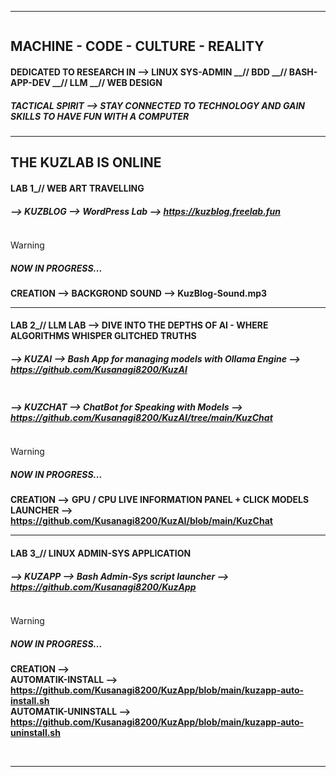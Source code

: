 ___________________________________________________________________________________________________________________
<picture>
 <source media="(prefers-color-scheme: dark)" srcset="https://github.com/Kusanagi8200/Kusanagi8200/blob/main/KUZLAB1.jpg">
 <source media="(prefers-color-scheme: light)" srcset="https://github.com/Kusanagi8200/Kusanagi8200/blob/main/KUZLAB1.jpg">
 <img alt="" src="">
</picture>

## **MACHINE - CODE - CULTURE - REALITY**

#### **DEDICATED TO RESEARCH IN --> LINUX SYS-ADMIN __// BDD __// BASH-APP-DEV __// LLM __// WEB DESIGN**

##### **TACTICAL SPIRIT --> STAY CONNECTED TO TECHNOLOGY AND GAIN SKILLS TO HAVE FUN WITH A COMPUTER**
___________________________________________________________________________________________________________________
## **THE KUZLAB IS ONLINE** 


#### **LAB 1_//    WEB ART TRAVELLING**


##### **--> KUZBLOG --> WordPress Lab --> https://kuzblog.freelab.fun**
<picture>
 <source media="(prefers-color-scheme: dark)" srcset="https://github.com/Kusanagi8200/Kusanagi8200/blob/main/MAJOR.jpg">
 <source media="(prefers-color-scheme: light)" srcset="https://github.com/Kusanagi8200/Kusanagi8200/blob/main/MAJOR.jpg">
 <img alt="" src="">
</picture> 

> [!WARNING]  
> ##### **NOW IN PROGRESS...**
> **CREATION --> BACKGROND SOUND --> KuzBlog-Sound.mp3**
> 

___________________________________________________________________________________________________________________


#### **LAB 2_//    LLM LAB --> DIVE INTO THE DEPTHS OF AI - WHERE ALGORITHMS WHISPER GLITCHED TRUTHS**


##### **--> KUZAI --> Bash App for managing models with Ollama Engine --> https://github.com/Kusanagi8200/KuzAI**
<picture>
 <source media="(prefers-color-scheme: dark)" srcset="https://github.com/Kusanagi8200/KuzAI/blob/main/KuzAI.png">
 <source media="(prefers-color-scheme: light)" srcset="https://github.com/Kusanagi8200/KuzAI/blob/main/KuzAI.png"> 
 <img alt="" src="">
</picture> 

##### **--> KUZCHAT --> ChatBot for Speaking with Models --> https://github.com/Kusanagi8200/KuzAI/tree/main/KuzChat**
<picture>
 <source media="(prefers-color-scheme: dark)" srcset="https://github.com/Kusanagi8200/Kusanagi8200/blob/main/KUZCHAT.jpg">
 <source media="(prefers-color-scheme: light)" srcset="https://github.com/Kusanagi8200/Kusanagi8200/blob/main/KUZCHAT.jpg">
 <img alt="" src="">
</picture> 

> [!WARNING]  
> ##### **NOW IN PROGRESS...**
>
> **CREATION -->**
> **GPU / CPU LIVE INFORMATION PANEL + CLICK MODELS LAUNCHER --> https://github.com/Kusanagi8200/KuzAI/blob/main/KuzChat**

___________________________________________________________________________________________________________________


#### **LAB 3_//    LINUX ADMIN-SYS APPLICATION**


##### **--> KUZAPP --> Bash Admin-Sys script launcher --> https://github.com/Kusanagi8200/KuzApp**
<picture>
 <source media="(prefers-color-scheme: dark)" srcset="https://github.com/Kusanagi8200/Kusanagi8200/blob/main/KUZAPP.jpg">
 <source media="(prefers-color-scheme: light)" srcset="https://github.com/Kusanagi8200/Kusanagi8200/blob/main/KUZAPP.jpg">
 <img alt="" src="">
</picture> 

> [!WARNING]  
> ##### **NOW IN PROGRESS...**
> 
> **CREATION -->** \
> **AUTOMATIK-INSTALL --> https://github.com/Kusanagi8200/KuzApp/blob/main/kuzapp-auto-install.sh** \
  **AUTOMATIK-UNINSTALL --> https://github.com/Kusanagi8200/KuzApp/blob/main/kuzapp-auto-uninstall.sh**

<picture>
 <source media="(prefers-color-scheme: dark)" srcset="https://github.com/Kusanagi8200/KuzApp/blob/main/kuzapp-images/KUZAPP-AUTO.jpg">
 <source media="(prefers-color-scheme: light)" srcset="https://github.com/Kusanagi8200/KuzApp/blob/main/kuzapp-images/KUZAPP-AUTO.jpg">
 <img alt="" src="">
</picture> 

<picture>
 <source media="(prefers-color-scheme: dark)" srcset="https://github.com/Kusanagi8200/KuzApp/blob/main/kuzapp-images/KUZAPP-AUTO2.jpg">
 <source media="(prefers-color-scheme: light)" srcset="https://github.com/Kusanagi8200/KuzApp/blob/main/kuzapp-images/KUZAPP-AUTO2.jpg">
 <img alt="" src="">
</picture> 


___________________________________________________________________________________________________________________
